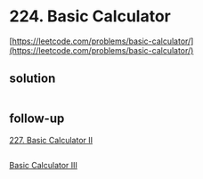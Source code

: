 # 224. Basic Calculator
[https://leetcode.com/problems/basic-calculator/](https://leetcode.com/problems/basic-calculator/)

## solution

```python

```

## follow-up
[227. Basic Calculator II](https://leetcode.com/problems/basic-calculator-ii/)
```python

```


[Basic Calculator III]()
```python

```
